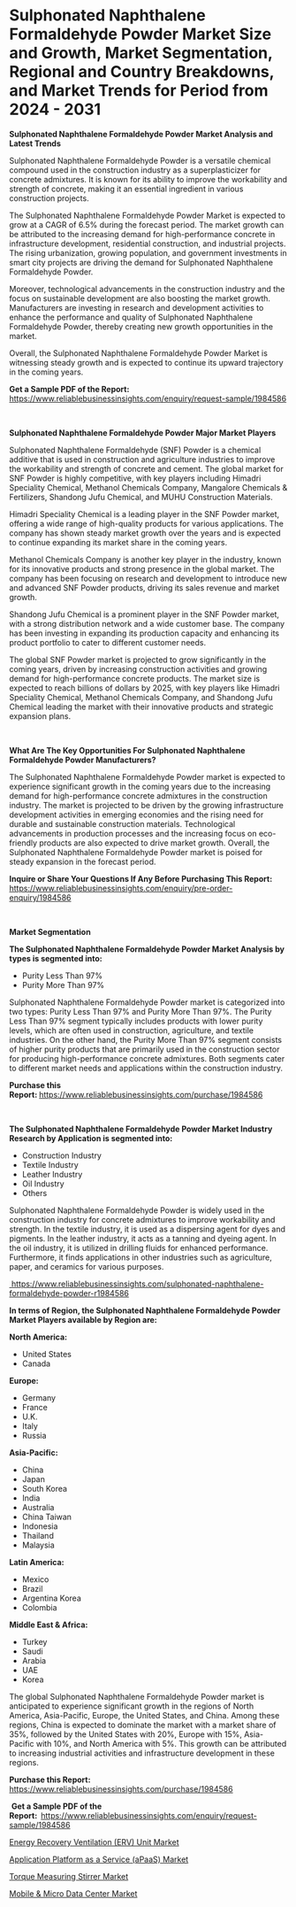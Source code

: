 <p><h1>Sulphonated Naphthalene Formaldehyde Powder Market Size and Growth, Market Segmentation, Regional and Country Breakdowns, and Market Trends for Period from 2024 -  2031</h1></p><p><strong>Sulphonated Naphthalene Formaldehyde Powder Market Analysis and Latest Trends</strong></p>
<p><p>Sulphonated Naphthalene Formaldehyde Powder is a versatile chemical compound used in the construction industry as a superplasticizer for concrete admixtures. It is known for its ability to improve the workability and strength of concrete, making it an essential ingredient in various construction projects.</p><p>The Sulphonated Naphthalene Formaldehyde Powder Market is expected to grow at a CAGR of 6.5% during the forecast period. The market growth can be attributed to the increasing demand for high-performance concrete in infrastructure development, residential construction, and industrial projects. The rising urbanization, growing population, and government investments in smart city projects are driving the demand for Sulphonated Naphthalene Formaldehyde Powder.</p><p>Moreover, technological advancements in the construction industry and the focus on sustainable development are also boosting the market growth. Manufacturers are investing in research and development activities to enhance the performance and quality of Sulphonated Naphthalene Formaldehyde Powder, thereby creating new growth opportunities in the market.</p><p>Overall, the Sulphonated Naphthalene Formaldehyde Powder Market is witnessing steady growth and is expected to continue its upward trajectory in the coming years.</p></p>
<p><strong>Get a Sample PDF of the Report:&nbsp;</strong> <a href="https://www.reliablebusinessinsights.com/enquiry/request-sample/1984586">https://www.reliablebusinessinsights.com/enquiry/request-sample/1984586</a></p>
<p>&nbsp;</p>
<p><strong>Sulphonated Naphthalene Formaldehyde Powder Major Market Players</strong></p>
<p><p>Sulphonated Naphthalene Formaldehyde (SNF) Powder is a chemical additive that is used in construction and agriculture industries to improve the workability and strength of concrete and cement. The global market for SNF Powder is highly competitive, with key players including Himadri Speciality Chemical, Methanol Chemicals Company, Mangalore Chemicals & Fertilizers, Shandong Jufu Chemical, and MUHU Construction Materials.</p><p>Himadri Speciality Chemical is a leading player in the SNF Powder market, offering a wide range of high-quality products for various applications. The company has shown steady market growth over the years and is expected to continue expanding its market share in the coming years.</p><p>Methanol Chemicals Company is another key player in the industry, known for its innovative products and strong presence in the global market. The company has been focusing on research and development to introduce new and advanced SNF Powder products, driving its sales revenue and market growth.</p><p>Shandong Jufu Chemical is a prominent player in the SNF Powder market, with a strong distribution network and a wide customer base. The company has been investing in expanding its production capacity and enhancing its product portfolio to cater to different customer needs.</p><p>The global SNF Powder market is projected to grow significantly in the coming years, driven by increasing construction activities and growing demand for high-performance concrete products. The market size is expected to reach billions of dollars by 2025, with key players like Himadri Speciality Chemical, Methanol Chemicals Company, and Shandong Jufu Chemical leading the market with their innovative products and strategic expansion plans.</p></p>
<p>&nbsp;</p>
<p><strong>What Are The Key Opportunities For Sulphonated Naphthalene Formaldehyde Powder Manufacturers?</strong></p>
<p><p>The Sulphonated Naphthalene Formaldehyde Powder market is expected to experience significant growth in the coming years due to the increasing demand for high-performance concrete admixtures in the construction industry. The market is projected to be driven by the growing infrastructure development activities in emerging economies and the rising need for durable and sustainable construction materials. Technological advancements in production processes and the increasing focus on eco-friendly products are also expected to drive market growth. Overall, the Sulphonated Naphthalene Formaldehyde Powder market is poised for steady expansion in the forecast period.</p></p>
<p><strong>Inquire or Share Your Questions If Any Before Purchasing This Report:</strong> <a href="https://www.reliablebusinessinsights.com/enquiry/pre-order-enquiry/1984586">https://www.reliablebusinessinsights.com/enquiry/pre-order-enquiry/1984586</a></p>
<p>&nbsp;</p>
<p><strong>Market Segmentation</strong></p>
<p><strong>The Sulphonated Naphthalene Formaldehyde Powder Market Analysis by types is segmented into:</strong></p>
<p><ul><li>Purity Less Than 97%</li><li>Purity More Than 97%</li></ul></p>
<p><p>Sulphonated Naphthalene Formaldehyde Powder market is categorized into two types: Purity Less Than 97% and Purity More Than 97%. The Purity Less Than 97% segment typically includes products with lower purity levels, which are often used in construction, agriculture, and textile industries. On the other hand, the Purity More Than 97% segment consists of higher purity products that are primarily used in the construction sector for producing high-performance concrete admixtures. Both segments cater to different market needs and applications within the construction industry.</p></p>
<p><strong>Purchase this Report:&nbsp;</strong><a href="https://www.reliablebusinessinsights.com/purchase/1984586">https://www.reliablebusinessinsights.com/purchase/1984586</a></p>
<p>&nbsp;</p>
<p><strong>The Sulphonated Naphthalene Formaldehyde Powder Market Industry Research by Application is segmented into:</strong></p>
<p><ul><li>Construction Industry</li><li>Textile Industry</li><li>Leather Industry</li><li>Oil Industry</li><li>Others</li></ul></p>
<p><p>Sulphonated Naphthalene Formaldehyde Powder is widely used in the construction industry for concrete admixtures to improve workability and strength. In the textile industry, it is used as a dispersing agent for dyes and pigments. In the leather industry, it acts as a tanning and dyeing agent. In the oil industry, it is utilized in drilling fluids for enhanced performance. Furthermore, it finds applications in other industries such as agriculture, paper, and ceramics for various purposes.</p></p>
<p><a href="https://www.reliablebusinessinsights.com/sulphonated-naphthalene-formaldehyde-powder-r1984586">&nbsp;https://www.reliablebusinessinsights.com/sulphonated-naphthalene-formaldehyde-powder-r1984586</a></p>
<p><strong>In terms of Region, the Sulphonated Naphthalene Formaldehyde Powder Market Players available by Region are:</strong></p>
<p>
    <p> <strong> North America: </strong>
        <ul>
            <li>United States</li>
            <li>Canada</li>
        </ul>
        </p> 
    <p> <strong> Europe: </strong>
        <ul>
            <li>Germany</li>
            <li>France</li>
            <li>U.K.</li>
            <li>Italy</li>
            <li>Russia</li>
        </ul>
        </p> 
    <p> <strong> Asia-Pacific: </strong>
        <ul>
            <li>China</li>
            <li>Japan</li>
            <li>South Korea</li>
            <li>India</li>
            <li>Australia</li>
            <li>China Taiwan</li>
            <li>Indonesia</li>
            <li>Thailand</li>
            <li>Malaysia</li>
        </ul>
        </p> 
    <p> <strong> Latin America: </strong>
        <ul>
            <li>Mexico</li>
            <li>Brazil</li>
            <li>Argentina Korea</li>
            <li>Colombia</li>
        </ul>
        </p> 
    <p> <strong> Middle East & Africa: </strong>
        <ul>
            <li>Turkey</li>
            <li>Saudi</li>
            <li>Arabia</li>
            <li>UAE</li>
            <li>Korea</li>
        </ul>
    </p>
    </p>
<p><p>The global Sulphonated Naphthalene Formaldehyde Powder market is anticipated to experience significant growth in the regions of North America, Asia-Pacific, Europe, the United States, and China. Among these regions, China is expected to dominate the market with a market share of 35%, followed by the United States with 20%, Europe with 15%, Asia-Pacific with 10%, and North America with 5%. This growth can be attributed to increasing industrial activities and infrastructure development in these regions.</p></p>
<p><strong>Purchase this Report: </strong><a href="https://www.reliablebusinessinsights.com/purchase/1984586">https://www.reliablebusinessinsights.com/purchase/1984586</a></p>
<p>&nbsp;<strong>Get a Sample PDF of the Report:&nbsp;&nbsp;</strong><a href="https://www.reliablebusinessinsights.com/enquiry/request-sample/1984586">https://www.reliablebusinessinsights.com/enquiry/request-sample/1984586</a></p>
<p><strong></strong></p>
<p><p><a href="https://issuu.com/reportprime-2/docs/energy-recovery-ventilation-erv-unit-market-size-2">Energy Recovery Ventilation (ERV) Unit Market</a></p><p><a href="https://github.com/btwcqfvq34/Market-Research-Report-List-1/blob/main/application-platform-as-a-service-apaas-market.md">Application Platform as a Service (aPaaS) Market</a></p><p><a href="https://issuu.com/reportprime-2/docs/torque-measuring-stirrer-market-size-2030.pptx">Torque Measuring Stirrer Market</a></p><p><a href="https://github.com/janetchuadff364/Market-Research-Report-List-1/blob/main/mobile-micro-data-center-market.md">Mobile & Micro Data Center Market</a></p></p>